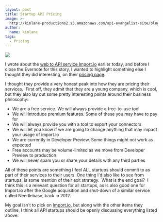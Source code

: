 ```yaml
---
layout: post
title: Startup API Pricing
image: >-
  http://kinlane-productions2.s3.amazonaws.com/api-evangelist-site/blog/import-io-logo.png
author:
  name: kinlane
tags:
  - Pricing
---
```

[![](https://s3.amazonaws.com/kinlane-productions2/api-evangelist/import-io/import-io-logo.png)](http://import.io "Import.io")

I wrote about the [web to API service Import.io](/2013/03/19/web-harvesting-to-api-with-import.io/) earlier today, and before I close the Evernote for this story, I wanted to highlight something else I thought they did interesting, on their [pricing page](http://import.io/pricing).  

I thought they provide a very honest peak into how they are pricing their services.  First off, they admit that they are a young company, which is cool, but they also lay out some pretty interesting points around their business philosophy::

*   We are a free service. We will always provide a free-to-use tool
*   We will introduce premium features. Some of these you may have to pay for
*   We will always provide you with a tool to export your connectors
*   We will let you know if we are going to change anything that may impact your usage of import.io
*   We are currently in Developer Preview. Some things might not work as expected
*   Free accounts may be volume-limited as we move from Developer Preview to production
*   We will never spam you or share your details with any third parties

All of these points are something I feel ALL startups should commit to as part of their services to their users. One thing I'd also like to see from startups, is some mention of their exit strategy.  What is the end goal?  I think this is a relevant question for all startups, as is also good one for Import.io after the Google acquisition and shut-down of a similar service called Needlebase, back in 2012.   

My goal isn't to pick on [Import.io](http://import.io/), but along with the other items they outline, I think all API startups should be openly discussing everything listed above.